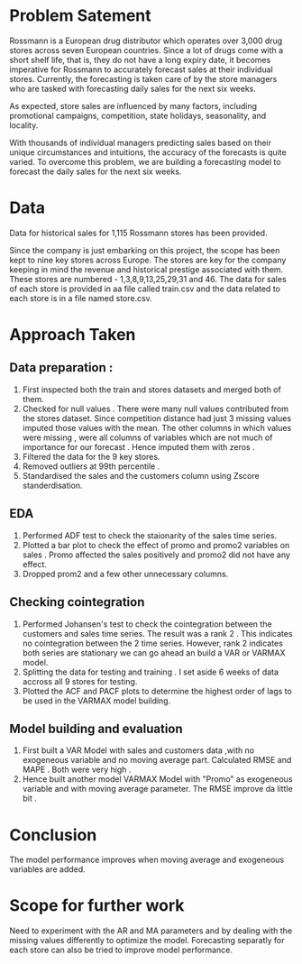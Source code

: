 # Problem Satement #

Rossmann is a European drug distributor which operates over 3,000 drug stores across seven European countries. 
Since a lot of drugs come with a short shelf life, that is, they do not have a long expiry date, it becomes imperative for Rossmann to accurately forecast sales at their individual stores. 
Currently, the forecasting is taken care of by the store managers who are tasked with forecasting daily sales for the next six weeks.

As expected, store sales are influenced by many factors, including promotional campaigns, competition, state holidays, seasonality, and locality.

With thousands of individual managers predicting sales based on their unique circumstances and intuitions, the accuracy of the forecasts is quite varied. 
To overcome this problem, we are building a forecasting model to forecast the daily sales for the next six weeks. 

# Data #
Data for historical sales for 1,115 Rossmann stores has been provided.

Since the company is just embarking on this project, the scope has been kept to nine key stores across Europe. 
The stores are key for the company keeping in mind the revenue and historical prestige associated with them. These stores are numbered - 1,3,8,9,13,25,29,31 and 46.
The data for sales of each store is provided in aa file called train.csv and the data related to each store is in a file named store.csv.

# Approach Taken #

## Data preparation : ##
1) First inspected both the train and stores datasets and merged both of them.
2) Checked for null values . There were many null values contributed from the stores dataset. Since competition distance had just 3 missing values imputed those values with the mean. 
   The other columns in which values were missing , were all columns of variables which are not much of importance for our forecast . Hence imputed them with zeros .
3) Filtered the data for the 9 key stores.
4) Removed outliers at 99th percentile .
5) Standardised the sales and the customers column using Zscore standerdisation.

## EDA ##
1) Performed ADF test to check the staionarity of the sales time series.
2) Plotted a bar plot to check the effect of promo and promo2 variables on sales . Promo affected the sales positively and promo2 did not have any effect.
3) Dropped prom2 and a few other unnecessary columns.

## Checking cointegration ##
1) Performed Johansen's test to check the cointegration between the customers and sales time series. The result was a rank 2 .
   This indicates no cointegration between the 2 time series. However, rank 2 indicates both series are stationary we can go ahead an build a VAR or VARMAX model.
2) Splitting the data for testing and training . I set aside 6 weeks of data accross all 9 stores for testing.
3) Plotted the ACF and PACF plots to determine the highest order of lags to be used in the VARMAX model building.

## Model building and evaluation ##
1) First built a VAR Model with sales and customers data ,with no exogeneous variable and no moving average part. Calculated RMSE and MAPE . Both were very high . 
2) Hence built another model VARMAX Model with "Promo" as exogeneous variable and with moving average parameter. The RMSE improve da little bit .

# Conclusion # 
The model performance improves when moving average and exogeneous variables are added.

# Scope for further work #
Need to experiment with the AR and MA parameters and by dealing with the missing values differently to optimize the model.
Forecasting separatly for each store can also be tried to improve model performance.
   
